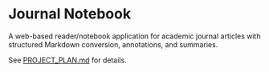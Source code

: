 # Journal Notebook

A web-based reader/notebook application for academic journal articles with structured Markdown conversion, annotations, and summaries.

See [PROJECT_PLAN.md](PROJECT_PLAN.md) for details.
